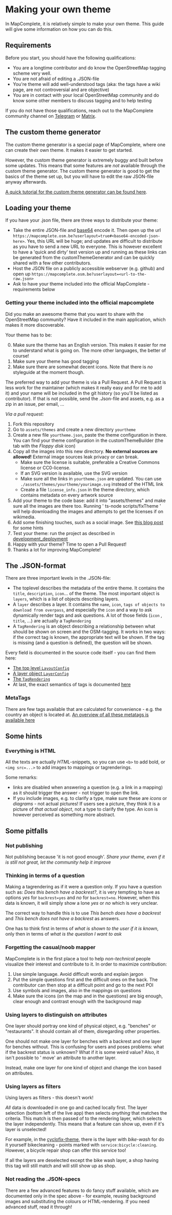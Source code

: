 Making your own theme
=====================

In MapComplete, it is relatively simple to make your own theme. This guide will give some information on how you can do
this.

Requirements
------------

Before you start, you should have the following qualifications:

- You are a longtime contributor and do know the OpenStreetMap tagging scheme very well.
- You are not afraid of editing a .JSON-file
- You're theme will add well-understood tags (aka: the tags have a wiki page, are not controversial and are objective)
- You are in contact with your local OpenStreetMap community and do know some other members to discuss tagging and to
  help testing

If you do not have those qualifications, reach out to the MapComplete community channel
on [Telegram](https://t.me/MapComplete)
or [Matrix](https://app.element.io/#/room/#MapComplete:matrix.org).

The custom theme generator
--------------------------

The custom theme generator is a special page of MapComplete, where one can create their own theme. It makes it easier to
get started.

However, the custom theme generator is extremely buggy and built before some updates. This means that some features
are _not_ available through the custom theme generator. The custom theme generator is good to get the basics of the
theme set up, but you will have to edit the raw JSON-file anyway afterwards.

[A quick tutorial for the custom theme generator can be found here](https://www.youtube.com/watch?v=nVbFrNVPxPw).

Loading your theme
------------------

If you have your .json file, there are three ways to distribute your theme:

- Take the entire JSON-file and [base64](https://www.base64encode.org/) encode it. Then open up the
  url `https://mapcomplete.osm.be?userlayout=true#<base64-encoded-json-here>`. Yes, this URL will be huge; and updates
  are difficult to distribute as you have to send a new URL to everyone. This is however excellent to have a 'quick and
  dirty' test version up and running as these links can be generated from the customThemeGenerator and can be quickly
  shared with a few other contributors.
- Host the JSON file on a publicly accessible webserver (e.g. github) and open
  up `https://mapcomplete.osm.be?userlayout=<url-to-the-raw.json>`
- Ask to have your theme included into the official MapComplete - requirements below

### Getting your theme included into the official mapcomplete

Did you make an awesome theme that you want to share with the OpenStreetMap community? Have it included in the main
application, which makes it more discoverable.

Your theme has to be:

0) Make sure the theme has an English version. This makes it easier for me to understand what is going on. The more
   other languages, the better of course!
1) Make sure your theme has good tagging
3) Make sure there are somewhat decent icons. Note that there is _no_ styleguide at the moment though.

The preferred way to add your theme is via a Pull Request. A Pull Request is less work for the maintainer (which makes
it really easy and for me to add it) and your name will be included in the git history (so you'll be listed as
contributor). If that is not possible, send the .Json-file and assets, e.g. as a zip in an issue, per email, ...

*Via a pull request:*

1) Fork this repository
2) Go to `assets/themes` and create a new directory `yourtheme`
3) Create a new file `yourtheme.json`, paste the theme configuration in there. You can find your theme configuration in
   the customThemeBuilder (the tab with the *Floppy disk* icon)
4) Copy all the images into this new directory. **No external sources are allowed!** External image sources leak privacy
   or can break.
    - Make sure the license is suitable, preferable a Creative Commons license or CC0-license.
    - If an SVG version is available, use the SVG version
    - Make sure all the links in `yourtheme.json` are updated. You can use `./assets/themes/yourtheme/yourimage.svg`
      instead of the HTML link
    - Create a file `license_info.json` in the theme directory, which contains metadata on every artwork source
5) Add your theme to the code base: add it into "assets/themes" and make sure all the images are there too. Running '
   ts-node scripts/fixTheme <path to your theme>' will help downloading the images and attempts to get the licenses if
   on wikimedia.
6) Add some finishing touches, such as a social image.
   See [this blog post](https://www.h3xed.com/web-and-internet/how-to-use-og-image-meta-tag-facebook-reddit) for some
   hints
7) Test your theme: run the project as described in [development_deployment](Development_deployment.md)
8) Happy with your theme? Time to open a Pull Request!
9) Thanks a lot for improving MapComplete!

The .JSON-format
----------------

There are three important levels in the .JSON-file:

- The toplevel describes the metadata of the entire theme. It contains the `title`, `description`, `icon`... of the
  theme. The most important object is `layers`, which is a list of objects describing layers.
- A `layer` describes a layer. It contains the `name`, `icon`, `tags of objects to download from overpass`, and
  especially the `icon` and a way to ask dynamically render tags and ask questions. A lot of those fields (`icon`
  , `title`, ...) are actually a `TagRendering`
- A `TagRendering` is an object describing a relationship between what should be shown on screen and the OSM-tagging. It
  works in two ways: if the correct tag is known, the appropriate text will be shown. If the tag is missing (and a
  question is defined), the question will be shown.

Every field is documented in the source code itself - you can find them here:

- [The top level `LayoutConfig`](https://github.com/pietervdvn/MapComplete/blob/master/Models/ThemeConfig/Json/LayoutConfigJson.ts)
- [A layer object `LayerConfig`](https://github.com/pietervdvn/MapComplete/blob/master/Models/ThemeConfig/Json/LayerConfigJson.ts)
- [The `TagRendering`](https://github.com/pietervdvn/MapComplete/blob/master/Models/ThemeConfig/Json/TagRenderingConfigJson.ts)
- At last, the exact semantics of tags is documented [here](Tags_format.md)

### MetaTags

There are few tags available that are calculated for convenience - e.g. the country an object is located
at. [An overview of all these metatags is available here](Docs/CalculatedTags.md)

Some hints
------------

### Everything is HTML

All the texts are actually *HTML*-snippets, so you can use `<b>` to add bold, or `<img src=...>` to add images to
mappings or tagrenderings.

Some remarks:

- links are disabled when answering a question (e.g. a link in a mapping) as it should trigger the answer - not trigger
  to open the link.
- If you include images, e.g. to clarify a type, make sure these are _icons_ or _diagrams_ - not actual pictures! If
  users see a picture, they think it is a picture of _that actual object_, not a type to clarify the type. An icon is
  however perceived as something more abstract.

Some pitfalls
---------------

### Not publishing

Not publishing because 'it is not good enough'. _Share your theme, even if it is still not great, let the community help
it improve_

### Thinking in terms of a question

Making a tagrendering as if it were a question only. If you have a question such as: _Does this bench have a backrest?_,
it is very tempting to have as options _yes_ for `backrest=yes` and _no_ for `backrest=no`. However, when this data is
known, it will simply show a lone _yes_ or _no_ which is very unclear.

The correct way to handle this is to use _This bench does have a backrest_ and _This bench does not have a backrest_ as
answers.

One has to think first in terms of _what is shown to the user if it is known_, only then in terms of _what is the
question I want to ask_

### Forgetting the casual/noob mapper

MapComplete is in the first place a tool to help *non-technical* people visualize their interest and contribute to it.
In order to maximize contribution:

1. Use simple language. Avoid difficult words and explain jargon
2. Put the simple questions first and the difficult ones on the back. The contributor can then stop at a difficult point
   and go to the next POI
3. Use symbols and images, also in the mappings on questions
4. Make sure the icons (on the map and in the questions) are big enough, clear enough and contrast enough with the
   background map

### Using layers to distinguish on attributes

One layer should portray one kind of physical object, e.g. "benches" or "restaurants". It should contain all of them,
disregarding other properties.

One should not make one layer for benches with a backrest and one layer for benches without. This is confusing for users
and poses problems: what if the backrest status is unknown? What if it is some weird value? Also, it isn't possible to '
move' an attribute to another layer.

Instead, make one layer for one kind of object and change the icon based on attributes.

### Using layers as filters

Using layers as filters - this doesn't work!

_All_ data is downloaded in one go and cached locally first. The layer selection (bottom left of the live app) then
selects _anything_ that matches the criteria. This match is then passed of to the rendering layer, which selects the
layer independently. This means that a feature can show up, even if it's layer is unselected!

For example, in the [cyclofix-theme](https://mapcomplete.osm.org/cyclofix), there is the layer with _bike-wash_ for do
it yourself bikecleaning - points marked with `service:bicycle:cleaning`. However, a bicycle repair shop can offer this
service too!

If all the layers are deselected except the bike wash layer, a shop having this tag will still match and will still show
up as shop.

### Not reading the .JSON-specs

There are a few advanced features to do fancy stuff available, which are documented only in the spec above - for
example, reusing background images and substituting the colours or HTML-rendering. If you need advanced stuff, read it
through!
